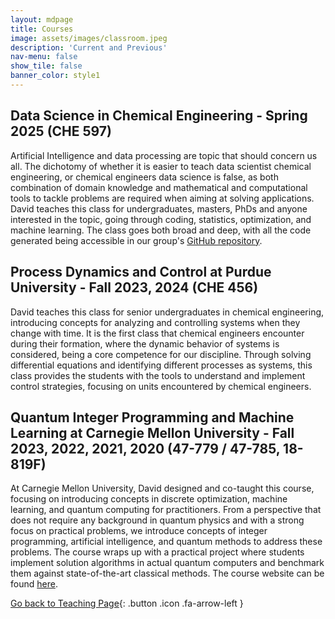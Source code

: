 ```yaml
---
layout: mdpage
title: Courses
image: assets/images/classroom.jpeg
description: 'Current and Previous'
nav-menu: false
show_tile: false
banner_color: style1
---
```


## Data Science in Chemical Engineering - Spring 2025 (CHE 597)

Artificial Intelligence and data processing are topic that should concern us all. The dichotomy of whether it is easier to teach data scientist chemical engineering, or chemical engineers data science is false, as both combination of domain knowledge and mathematical and computational tools to tackle problems are required when aiming at solving applications. David teaches this class for undergraduates, masters, PhDs and anyone interested in the topic, going through coding, statistics, optimization, and machine learning. The class goes both broad and deep, with all the code generated being accessible in our group's [GitHub repository](https://github.com/SECQUOIA/PU_CHE597_S2025).

## Process Dynamics and Control at Purdue University - Fall 2023, 2024 (CHE 456)

David teaches this class for senior undergraduates in chemical engineering, introducing concepts for analyzing and controlling systems when they change with time. It is the first class that chemical engineers encounter during their formation, where the dynamic behavior of systems is considered, being a core competence for our discipline. Through solving differential equations and identifying different processes as systems, this class provides the students with the tools to understand and implement control strategies, focusing on units encountered by chemical engineers.

## Quantum Integer Programming and Machine Learning at Carnegie Mellon University - Fall 2023, 2022, 2021, 2020 (47-779 / 47-785, 18-819F)

At Carnegie Mellon University, David designed and co-taught this course, focusing on introducing concepts in discrete optimization, machine learning, and quantum computing for practitioners. From a perspective that does not require any background in quantum physics and with a strong focus on practical problems, we introduce concepts of integer programming, artificial intelligence, and quantum methods to address these problems. The course wraps up with a practical project where students implement solution algorithms in actual quantum computers and benchmark them against state-of-the-art classical methods.
The course website can be found [here](https://bernalde.github.io/QuIPML22/).

[Go back to Teaching Page](/7-teaching.html#courses){: .button .icon .fa-arrow-left }
